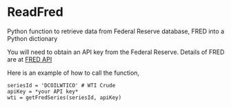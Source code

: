 # ReadFred
Python function to retrieve data from Federal Reserve database, FRED into a Python dictionary

You will need to obtain an API key from the Federal Reserve. Details of FRED are at 
[FRED API](http://api.stlouisfed.org/docs/fred/)

Here is an example of how to call the function,

```
seriesId = 'DCOILWTICO' # WTI Crude
apiKey = *your API key*
wti = getFredSeries(seriesId, apiKey)
```
